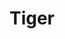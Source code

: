 ---
title: 'Tiger'
categories: [flying]
tags: [tiger]
image: tiger.jpg
caption:  
_template: image-post
---